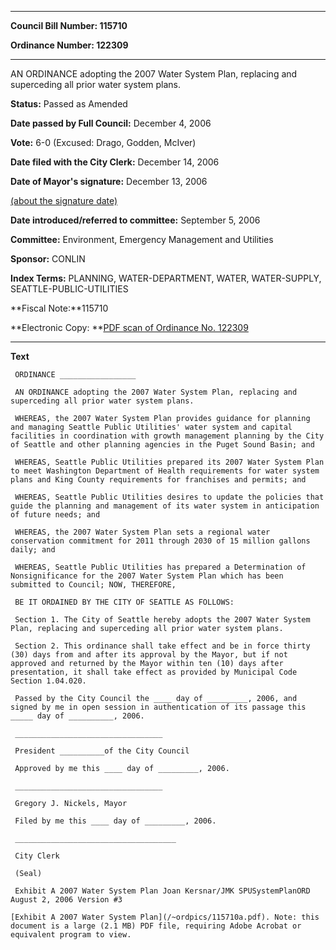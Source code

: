 

********

**Council Bill Number: 115710**
   
**Ordinance Number: 122309**
********

 AN ORDINANCE adopting the 2007 Water System Plan, replacing and superceding all prior water system plans.

**Status:** Passed as Amended
   
**Date passed by Full Council:** December 4, 2006
   
**Vote:** 6-0 (Excused: Drago, Godden, McIver)
   
**Date filed with the City Clerk:** December 14, 2006
   
**Date of Mayor's signature:** December 13, 2006
   
[(about the signature date)](/~public/approvaldate.htm)
   
   
   
**Date introduced/referred to committee:** September 5, 2006
   
**Committee:** Environment, Emergency Management and Utilities
   
**Sponsor:** CONLIN
   
   
**Index Terms:** PLANNING, WATER-DEPARTMENT, WATER, WATER-SUPPLY, SEATTLE-PUBLIC-UTILITIES

**Fiscal Note:**115710

**Electronic Copy: **[PDF scan of Ordinance No. 122309](/~archives/Ordinances/Ord_122309.pdf)

********

**Text**
   
```
 ORDINANCE _________________

 AN ORDINANCE adopting the 2007 Water System Plan, replacing and superceding all prior water system plans.

 WHEREAS, the 2007 Water System Plan provides guidance for planning and managing Seattle Public Utilities' water system and capital facilities in coordination with growth management planning by the City of Seattle and other planning agencies in the Puget Sound Basin; and

 WHEREAS, Seattle Public Utilities prepared its 2007 Water System Plan to meet Washington Department of Health requirements for water system plans and King County requirements for franchises and permits; and

 WHEREAS, Seattle Public Utilities desires to update the policies that guide the planning and management of its water system in anticipation of future needs; and

 WHEREAS, the 2007 Water System Plan sets a regional water conservation commitment for 2011 through 2030 of 15 million gallons daily; and

 WHEREAS, Seattle Public Utilities has prepared a Determination of Nonsignificance for the 2007 Water System Plan which has been submitted to Council; NOW, THEREFORE,

 BE IT ORDAINED BY THE CITY OF SEATTLE AS FOLLOWS:

 Section 1. The City of Seattle hereby adopts the 2007 Water System Plan, replacing and superceding all prior water system plans.

 Section 2. This ordinance shall take effect and be in force thirty (30) days from and after its approval by the Mayor, but if not approved and returned by the Mayor within ten (10) days after presentation, it shall take effect as provided by Municipal Code Section 1.04.020.

 Passed by the City Council the ____ day of _________, 2006, and signed by me in open session in authentication of its passage this _____ day of __________, 2006.

 _________________________________

 President __________of the City Council

 Approved by me this ____ day of _________, 2006.

 _________________________________

 Gregory J. Nickels, Mayor

 Filed by me this ____ day of _________, 2006.

 ____________________________________

 City Clerk

 (Seal)

 Exhibit A 2007 Water System Plan Joan Kersnar/JMK SPUSystemPlanORD August 2, 2006 Version #3

[Exhibit A 2007 Water System Plan](/~ordpics/115710a.pdf). Note: this document is a large (2.1 MB) PDF file, requiring Adobe Acrobat or equivalent program to view.

```
